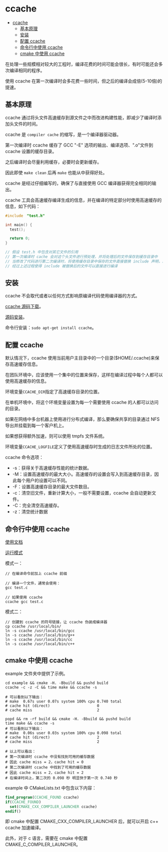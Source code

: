 
# ccache

- [ccache](#ccache)
  - [基本原理](#基本原理)
  - [安装](#安装)
  - [配置 ccache](#配置-ccache)
  - [命令行中使用 ccache](#命令行中使用-ccache)
  - [cmake 中使用 ccache](#cmake-中使用-ccache)

在处理一些规模相对较大的工程时，编译花费的时间可能会很长，有时可能还会多次编译相同的程序。

使用 ccache 在第一次编译时会多花费一些时间，但之后的编译会成倍(5-10倍)的提速。

## 基本原理

ccache 通过将头文件高速缓存到源文件之中而改进构建性能，即减少了编译时添加头文件的时间。

ccache 是 `compiler cache` 的缩写，是一个编译器驱动器。

第一次编译时 ccache 缓存了 GCC "-E" 选项的输出、编译选项、".o"文件到 ccache 设置的缓存目录。

之后编译时会尽量利用缓存，必要时会更新缓存。

因此即使 `make clean` 后再 `make` 也能从中获得好处。

ccache 是经过仔细编写的，确保了与直接使用 GCC 编译器获得完全相同的输出。

ccache 工具会高速缓存编译生成的信息，并在编译的特定部分时使用高速缓存的信息，如下代码：

```c++
#include　"test.h"

int main() {
  test();

  return 0;
}

// 假设 test.h 中包含对其它文件的引用
// 第一次编译时 cache 会对这个头文件进行预处理，并将处理后的文件保存到缓存目录中
// 当修改了代码进行第二次编译时，将使用缓存目录中保存的文件直接替换 include 声明，跳过了 test 的解析过程
// 经过上述过程使得 include 被替换后的文件可以直接进行编译
```

## 安装

ccache 不会取代或者以任何方式影响原编译代码使用编译器的方式。

[ccache 源码下载](https://ccache.dev/download.html)。

[源码安装](https://ccache.dev/documentation.html)。

命令行安装：`sudo apt-get install ccache`。

## 配置 ccache

默认情况下，ccache 使用当前用户主目录中的一个目录($HOME/.ccache)来保存高速缓存信息。

在团队环境中，应该使用一个集中的位置来保存，这样在编译过程中每个人都可以使用高速缓存的信息。

环境变量`CCACHE_DIR`指定了高速缓存目录的位置。

在单机环境中，将这个环境变量设置为每一个需要使用 ccache 的人都可以访问的目录。

如果在网络中多台机器上使用进行分布式编译，那么要确保共享的目录通过 NFS 导出并挂载到每一个客户机上。

如果想获得额外加速，则可以使用 tmpfs 文件系统。

环境变量`CCACHE_LOGFILE`定义了使用高速缓存时生成的日志文件所处的位置。

ccache 命令选项：

- -s：获得关于高速缓存性能的统计数据。
- -M：设置高速缓存的最大大小。高速缓存的设置会写入到高速缓存目录，因此每个用户的设置可以不同。
- -F：设置高速缓存目录的最大文件数目。
- -c：清空旧文件，重新计算大小，一般不需要设置，ccache 会自动更新文件。
- -C：完全清空高速缓存。
- -z：清空统计数据

## 命令行中使用 ccache

[使用文档](https://ccache.dev/documentation.html)

[运行模式](https://ccache.dev/manual/4.6.1.html#_run_modes)

模式一：

```shell
// 在编译命令前加上 ccache 前缀

// 编译一个文件，通常会使用：
gcc test.c

// 如果使用 ccache
ccache gcc test.c
```

模式二：

```shell
// 创建到 ccache 的符号链接，让 ccache 伪装成编译器
cp ccache /usr/local/bin/
ln -s ccache /usr/local/bin/gcc
ln -s ccache /usr/local/bin/g++
ln -s ccache /usr/local/bin/cc
ln -s ccache /usr/local/bin/c++
```

## cmake 中使用 ccache

example 文件夹中提供了示例。

```shell
cd example && cmake -H. -Bbuild && pushd build
ccache -c -z -C && time make && ccache -s

# 可以看到以下输出：
# make  0.67s user 0.07s system 100% cpu 0.740 total
# cache hit (direct)                     0
# cache miss                             2

popd && rm -rf build && cmake -H. -Bbuild && pushd build
time make && ccache -s
# 可以看到以下输出：
# make  0.06s user 0.03s system 100% cpu 0.098 total
# cache hit (direct)                     2
# cache miss                             2

# 以上可以看出：
# 第一次编译时 ccache 中没有找到可用的缓存数据
# 因此 cache miss = 2，cache hit = 0
# 第二次编译时 ccache 中找到了可用的缓存数据
# 因此 cache miss = 2，cache hit = 2
# 在编译时间上，第二次的 0.098 秒 明显快于第一次 0.740 秒
```

example 中 CMakeLists.txt 中包含以下内容：

```cmake
find_program(CCACHE_FOUND ccache)
if(CCACHE_FOUND)
  set(CMAKE_CXX_COMPILER_LAUNCHER ccache)
endif()
```

即 cmake 中配置 CMAKE_CXX_COMPILER_LAUNCHER 后，就可以开启 c++ ccache 加速编译。

此外，对于 c 语言，需要在 cmake 中配置 CMAKE_C_COMPILER_LAUNCHER。
